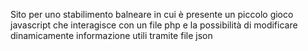 Sito per uno stabilimento balneare in cui è presente un piccolo gioco javascript che interagisce con un file php e la possibilità di modificare dinamicamente informazione utili tramite file json
